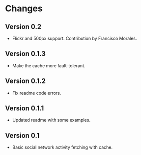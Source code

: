 Changes
=======

Version 0.2
-------------

* Flickr and 500px support. Contribution by Francisco Morales.

Version 0.1.3
-------------

* Make the cache more fault-tolerant.

Version 0.1.2
-------------

* Fix readme code errors. 

Version 0.1.1
-------------

* Updated readme with some examples. 

Version 0.1
-------------

* Basic social network activity fetching with cache. 
